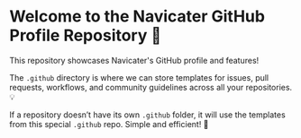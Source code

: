 # Welcome to the Navicater GitHub Profile Repository 🚀

This repository showcases Navicater's GitHub profile and features!

The `.github` directory is where we can store templates for issues, pull requests, workflows, and community guidelines across all your repositories. 💡

If a repository doesn’t have its own `.github` folder, it will use the templates from this special `.github` repo. Simple and efficient! 🎯
